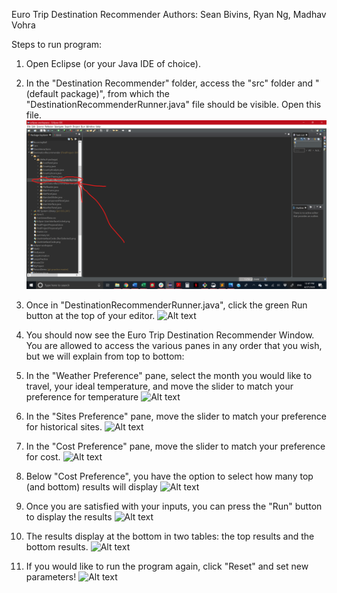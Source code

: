 Euro Trip Destination Recommender
Authors: Sean Bivins, Ryan Ng, Madhav Vohra

Steps to run program:

1. Open Eclipse (or your Java IDE of choice).

2. In the "Destination Recommender" folder, access the "src" folder and "(default package)",
from which the "DestinationRecommenderRunner.java" file should be visible. Open this file.
![Alt text](/screenshots/Eclipse-RunnerCircled.png?raw=true)

3. Once in "DestinationRecommenderRunner.java", click the green Run button at the top of your editor.
![Alt text](/relative/path/to/img.jpg?raw=true "Optional Title")

4. You should now see the Euro Trip Destination Recommender Window. You are allowed to access 
the various panes in any order that you wish, but we will explain from top to bottom:

5. In the "Weather Preference" pane, select the month you would like to travel, your ideal
temperature, and move the slider to match your preference for temperature
![Alt text](/relative/path/to/img.jpg?raw=true "Optional Title")

6. In the "Sites Preference" pane, move the slider to match your preference for historical sites.
![Alt text](/relative/path/to/img.jpg?raw=true "Optional Title")

7. In the "Cost Preference" pane, move the slider to match your preference for cost.
![Alt text](/relative/path/to/img.jpg?raw=true "Optional Title")

8. Below "Cost Preference", you have the option to select how many top (and bottom) results will
display
![Alt text](/relative/path/to/img.jpg?raw=true "Optional Title")

9. Once you are satisfied with your inputs, you can press the "Run" button to display the results
![Alt text](/relative/path/to/img.jpg?raw=true "Optional Title")

10. The results display at the bottom in two tables: the top results and the bottom results.
![Alt text](/relative/path/to/img.jpg?raw=true "Optional Title")

11. If you would like to run the program again, click "Reset" and set new parameters!
![Alt text](/relative/path/to/img.jpg?raw=true "Optional Title")
